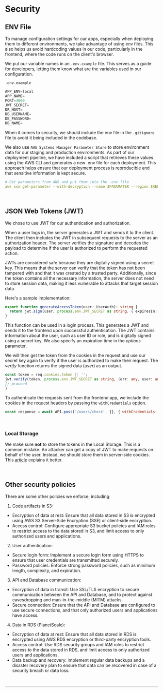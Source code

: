 # Security

## ENV File

To manage configuration settings for our apps, especially when deploying them to different environments, we take advantage of using env files. This also helps us avoid hardcoding values in our code, particularly in the frontend, where the code runs on the client's browser.

We put our variable names in an `.env.example` file. This serves as a guide for developers, letting them know what are the variables used in our configuration.

`.env.example`

```js
APP_ENV=local
APP_NAME=
PORT=4000
JWT_SECRET=
DB_HOST=
DB_USERNAME=
DB_PASSWORD=
DB_NAME=
```

When it comes to security, we should include the env file in the `.gitignore` file to avoid it being included in the codebase.

We also use `AWS Systems Manager Parameter Store` to store environment data for our staging and production environments. As part of our deployment pipeline, we have included a script that retrieves these values using the AWS CLI and generates a new .env file for each deployment. This approach helps ensure that our deployment process is reproducible and that sensitive information is kept secure.

```yml
# Get parameters from AWS and put them into the .env file
aws ssm get-parameter --with-decryption --name $PARAMATER --region $REGION | jq -r '.Parameter.Value' > $WEB_DIR/.env
```

<br />

## JSON Web Tokens (JWT)

We chose to use JWT for our authentication and authorization.

When a user logs in, the server generates a JWT and sends it to the client. The client then includes the JWT in subsequent requests to the server as an authorization header. The server verifies the signature and decodes the payload to determine if the user is authorized to perform the requested action.

JWTs are considered safe because they are digitally signed using a secret key. This means that the server can verify that the token has not been tampered with and that it was created by a trusted party. Additionally, since the token contains all the necessary information, the server does not need to store session data, making it less vulnerable to attacks that target session data.

Here's a sample implementation:

```ts
export function generateAccessToken(user: UserAuth): string {
  return jwt.sign(user, process.env.JWT_SECRET as string, { expiresIn: "1d" });
}
```

This function can be used in a login process. This generates a JWT and sends it to the frontend upon successful authentication. The JWT contains information about the user, such as user ID or role, and is digitally signed using a secret key. We also specify an expiration time in the _options_ parameter.

We will then get the token from the cookies in the request and use our secret key again to verify if the user is authorized to make their request. The _verify_ function returns the signed data (_user_) as an output.

```ts
const token = req.cookies.token || '';
jwt.verify(token, process.env.JWT_SECRET as string, (err: any, user: any) => {
// proceed
}
```

To authenticate the requests sent from the frontend app, we include the cookies in the request headers by passing the `withCredentials` option.

```js
const response = await API.post('/users/check', {}, { withCredentials: true });
```
<br />

### Local Storage

We make sure **not** to store the tokens in the Local Storage. This is a common mistake. An attacker can get a copy of JWT to make requests on behalf of the user. Instead, we should store them in server-side cookies. This [article](https://www.rdegges.com/2018/please-stop-using-local-storage/) explains it better.

<br />

## Other security policies

There are some other policies we enforce, including:

1. Code artifacts in S3:

- Encryption of data at rest: Ensure that all data stored in S3 is encrypted using AWS S3 Server-Side Encryption (SSE) or client-side encryption.
- Access control: Configure appropriate S3 bucket policies and IAM roles to restrict access to the data stored in S3, and limit access to only authorized users and applications.

2. User authentication:

- Secure login form: Implement a secure login form using HTTPS to ensure that user credentials are transmitted securely.
- Password policies: Enforce strong password policies, such as minimum length, complexity, and expiration.

3. API and Database communication:

- Encryption of data in transit: Use SSL/TLS encryption to secure communication between the API and Database, and to protect against eavesdropping and man-in-the-middle (MITM) attacks.
- Secure connection: Ensure that the API and Database are configured to use secure connections, and that only authorized users and applications have access.

4. Data in RDS (PlanetScale):

- Encryption of data at rest: Ensure that all data stored in RDS is encrypted using AWS RDS encryption or third-party encryption tools.
- Access control: Use RDS security groups and IAM roles to restrict access to the data stored in RDS, and limit access to only authorized users and applications.
- Data backup and recovery: Implement regular data backups and a disaster recovery plan to ensure that data can be recovered in case of a security breach or data loss.

<br />

---
